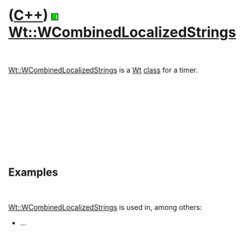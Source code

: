 



 

 

 

 

 

([C++](Cpp.htm)) ![Wt](PicWt.png) [Wt::WCombinedLocalizedStrings](CppWCombinedLocalizedStrings.htm)
===================================================================================================

 

[Wt::WCombinedLocalizedStrings](CppWCombinedLocalizedStrings.htm) is a
[Wt](CppWt.htm) [class](CppClass.htm) for a timer.

 

 

 

 

 

Examples
--------

 

[Wt::WCombinedLocalizedStrings](CppWCombinedLocalizedStrings.htm) is
used in, among others:

-   ...

 

 

 

 

 





 



